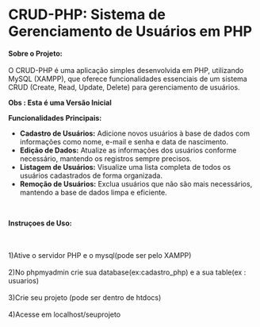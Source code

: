 # CRUD-PHP: Sistema de Gerenciamento de Usuários em PHP

**Sobre o Projeto:**
<br>
<br>
O CRUD-PHP é uma aplicação simples desenvolvida em PHP, utilizando MySQL (XAMPP), que oferece funcionalidades essenciais de um sistema CRUD (Create, Read, Update, Delete) para gerenciamento de usuários.

**Obs : Esta é uma Versão Inicial**

**Funcionalidades Principais:**

- **Cadastro de Usuários:** Adicione novos usuários à base de dados com informações como nome, e-mail e senha e data de nascimento.
- **Edição de Dados:** Atualize as informações dos usuários conforme necessário, mantendo os registros sempre precisos.
- **Listagem de Usuários:** Visualize uma lista completa de todos os usuários cadastrados de forma organizada.
- **Remoção de Usuários:** Exclua usuários que não são mais necessários, mantendo a base de dados limpa e eficiente. 
<br>

**Instruçoes de Uso:**

<br>
<br>
1)Ative o servidor PHP e o mysql(pode ser pelo XAMPP)
<br>
<br>
2)No phpmyadmin crie sua database(ex:cadastro_php) e a sua table(ex : usuarios)
<br>
<br>
3)Crie seu projeto (pode ser dentro de htdocs) 
<br>
<br>
4)Acesse em localhost/seuprojeto
